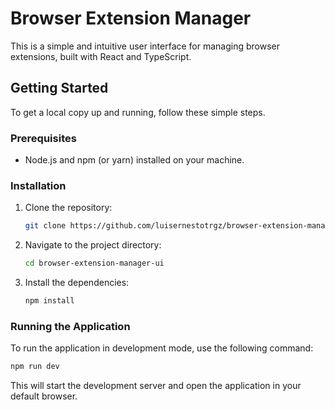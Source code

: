 # Browser Extension Manager

This is a simple and intuitive user interface for managing browser extensions, built with React and TypeScript.

## Getting Started

To get a local copy up and running, follow these simple steps.

### Prerequisites

- Node.js and npm (or yarn) installed on your machine.

### Installation

1. Clone the repository:
   ```sh
   git clone https://github.com/luisernestotrgz/browser-extension-manager-ui.git
   ```
2. Navigate to the project directory:
   ```sh
   cd browser-extension-manager-ui
   ```
3. Install the dependencies:
   ```sh
   npm install
   ```

### Running the Application

To run the application in development mode, use the following command:

```sh
npm run dev
```

This will start the development server and open the application in your default browser.
